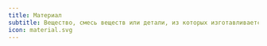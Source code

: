 ```yaml
---
title: Материал
subtitle: Вещество, смесь веществ или детали, из которых изготавливается что-либо или которые способствуют каким-либо действиям
icon: material.svg
---
```

